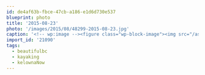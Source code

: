 ```yaml
---
id: de4af63b-fbce-47cb-a186-e1d6d730e537
blueprint: photo
title: '2015-08-23'
photo: '/images/2015/08/48299-2015-08-23.jpg'
caption: '<!-- wp:image --><figure class="wp-block-image"><img src="/assets/images/2015/08/48299-2015-08-23.jpg" /></figure><!-- /wp:image --><!-- wp:paragraph --><p>Cutting through the Shuswap River #kayaking #beautifulbc #kelownaNow</p><!-- /wp:paragraph -->'
import_id: '21090'
tags:
  - beautifulbc
  - kayaking
  - kelownaNow
---
```

